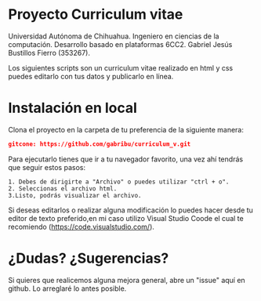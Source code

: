 # Proyecto Curriculum vitae
Universidad Autónoma de Chihuahua.
Ingeniero en ciencias de la computación. 
Desarrollo basado en plataformas 6CC2. 
Gabriel Jesús Bustillos Fierro (353267).

Los siguientes scripts son un curriculum vitae realizado en html y css puedes editarlo con tus datos y publicarlo en línea.

# Instalación en local

Clona el proyecto en la carpeta de tu preferencia de la siguiente manera:
```json
gitcone: https://github.com/gabribu/curriculum_v.git
```
Para ejecutarlo tienes que ir a tu navegador favorito, una vez ahí tendrás que seguir estos pasos:
    
    1. Debes de dirigirte a "Archivo" o puedes utilizar "ctrl + o".
    2. Seleccionas el archivo html.
    3.Listo, podrás visualizar el archivo.

Si deseas editarlos o realizar alguna modificación lo puedes hacer desde tu editor de texto preferido,en mi caso utilizo Visual Studio Coode el cual te recomiendo (https://code.visualstudio.com/).


# ¿Dudas? ¿Sugerencias?
Si quieres que realicemos alguna mejora general, abre un "issue" aquí en github. Lo arreglaré lo antes posible.
